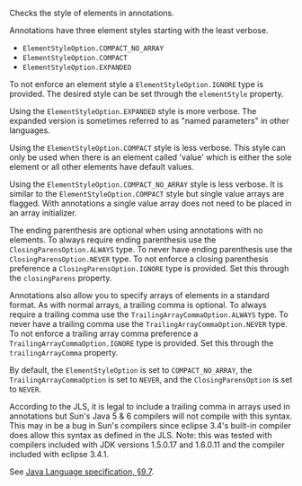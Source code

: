 Checks the style of elements in annotations.

Annotations have three element styles starting with the least verbose.

- `ElementStyleOption.COMPACT_NO_ARRAY`
- `ElementStyleOption.COMPACT`
- `ElementStyleOption.EXPANDED`

To not enforce an element style a `ElementStyleOption.IGNORE` type is
provided. The desired style can be set through the `elementStyle`
property.

Using the `ElementStyleOption.EXPANDED` style is more verbose. The
expanded version is sometimes referred to as "named parameters" in other
languages.

Using the `ElementStyleOption.COMPACT` style is less verbose. This style
can only be used when there is an element called 'value' which is either
the sole element or all other elements have default values.

Using the `ElementStyleOption.COMPACT_NO_ARRAY` style is less verbose.
It is similar to the `ElementStyleOption.COMPACT` style but single value
arrays are flagged. With annotations a single value array does not need
to be placed in an array initializer.

The ending parenthesis are optional when using annotations with no
elements. To always require ending parenthesis use the
`ClosingParensOption.ALWAYS` type. To never have ending parenthesis use
the `ClosingParensOption.NEVER` type. To not enforce a closing
parenthesis preference a `ClosingParensOption.IGNORE` type is provided.
Set this through the `closingParens` property.

Annotations also allow you to specify arrays of elements in a standard
format. As with normal arrays, a trailing comma is optional. To always
require a trailing comma use the `TrailingArrayCommaOption.ALWAYS` type.
To never have a trailing comma use the `TrailingArrayCommaOption.NEVER`
type. To not enforce a trailing array comma preference a
`TrailingArrayCommaOption.IGNORE` type is provided. Set this through the
`trailingArrayComma` property.

By default, the `ElementStyleOption` is set to `COMPACT_NO_ARRAY`, the
`TrailingArrayCommaOption` is set to `NEVER`, and the
`ClosingParensOption` is set to `NEVER`.

According to the JLS, it is legal to include a trailing comma in arrays
used in annotations but Sun's Java 5 & 6 compilers will not compile with
this syntax. This may in be a bug in Sun's compilers since eclipse 3.4's
built-in compiler does allow this syntax as defined in the JLS. Note:
this was tested with compilers included with JDK versions 1.5.0.17 and
1.6.0.11 and the compiler included with eclipse 3.4.1.

See [Java Language specification,
§9.7](https://docs.oracle.com/javase/specs/jls/se11/html/jls-9.html#jls-9.7).
